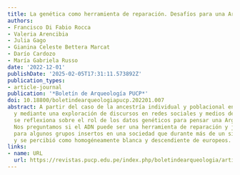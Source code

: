 ```yaml
---
title: La genética como herramienta de reparación. Desafíos para una Argentina mestiza
authors:
- Francisco Di Fabio Rocca
- Valeria Arencibia
- Julia Gago
- Gianina Celeste Bettera Marcat
- Darío Cardozo
- María Gabriela Russo
date: '2022-12-01'
publishDate: '2025-02-05T17:31:11.573892Z'
publication_types:
- article-journal
publication: '*Boletín de Arqueología PUCP*'
doi: 10.18800/boletindearqueologiapucp.202201.007
abstract: A partir del caso de la ancestría individual y poblacional en Argentina,
  y mediante una exploración de discursos en redes sociales y medios de comunicación,
  se reflexiona sobre el rol de los datos genéticos para pensar una Argentina mestiza.
  Nos preguntamos si el ADN puede ser una herramienta de reparación y justicia social
  para algunos grupos insertos en una sociedad que durante más de un siglo promovió
  y se percibió como homogéneamente blanca y descendiente de europeos.
links:
- name: URL
  url: https://revistas.pucp.edu.pe/index.php/boletindearqueologia/article/view/26374
---
```

